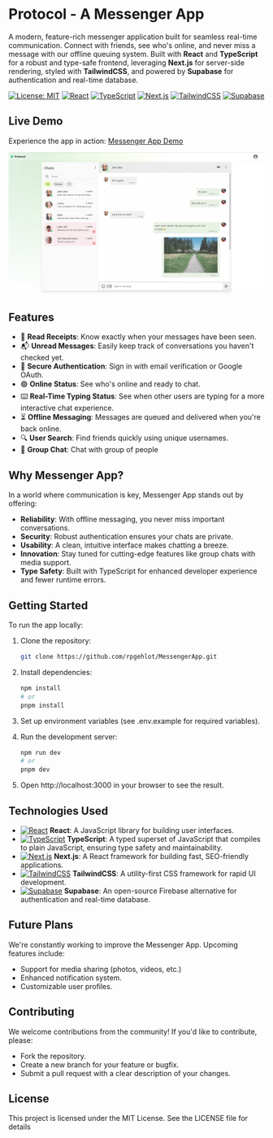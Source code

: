 # Protocol - A Messenger App

A modern, feature-rich messenger application built for seamless real-time communication. Connect with friends, see who's online, and never miss a message with our offline queuing system. Built with **React** and **TypeScript** for a robust and type-safe frontend, leveraging **Next.js** for server-side rendering, styled with **TailwindCSS**, and powered by **Supabase** for authentication and real-time database.

[![License: MIT](https://img.shields.io/badge/License-MIT-yellow.svg)](https://opensource.org/licenses/MIT)
[![React](https://img.shields.io/badge/React-61DAFB?style=flat&logo=react&logoColor=white)](https://reactjs.org)
[![TypeScript](https://img.shields.io/badge/TypeScript-3178C6?style=flat&logo=typescript&logoColor=white)](https://www.typescriptlang.org)
[![Next.js](https://img.shields.io/badge/Next.js-000000?style=flat&logo=next.js&logoColor=white)](https://nextjs.org)
[![TailwindCSS](https://img.shields.io/badge/TailwindCSS-38B2AC?style=flat&logo=tailwind-css&logoColor=white)](https://tailwindcss.com)
[![Supabase](https://img.shields.io/badge/Supabase-3ECF8E?style=flat&logo=supabase&logoColor=white)](https://supabase.io)

## Live Demo

Experience the app in action: [Messenger App Demo](https://messenger-app-steel.vercel.app/chat)

![Messenger App Screenshot](./public/messenger.png)

## Features

- 📖 **Read Receipts**: Know exactly when your messages have been seen.
- 📬 **Unread Messages**: Easily keep track of conversations you haven't checked yet.
- 🔐 **Secure Authentication**: Sign in with email verification or Google OAuth.
- 🟢 **Online Status**: See who's online and ready to chat.
- ⌨️ **Real-Time Typing Status**: See when other users are typing for a more interactive chat experience.
- ⏳ **Offline Messaging**: Messages are queued and delivered when you're back online.
- 🔍 **User Search**: Find friends quickly using unique usernames.
- 👥 **Group Chat**: Chat with group of people 

## Why Messenger App?

In a world where communication is key, Messenger App stands out by offering:

- **Reliability**: With offline messaging, you never miss important conversations.
- **Security**: Robust authentication ensures your chats are private.
- **Usability**: A clean, intuitive interface makes chatting a breeze.
- **Innovation**: Stay tuned for cutting-edge features like group chats with media support.
- **Type Safety**: Built with TypeScript for enhanced developer experience and fewer runtime errors.

## Getting Started

To run the app locally:

1. Clone the repository:

   ```bash
   git clone https://github.com/rpgehlot/MessengerApp.git

2. Install dependencies:
   ```bash
   npm install
   # or
   pnpm install

3. Set up environment variables (see .env.example for required variables).
4. Run the development server:
   ```bash
   npm run dev
   # or
   pnpm dev
5. Open http://localhost:3000 in your browser to see the result.

## Technologies Used
- [![React](https://img.shields.io/badge/React-61DAFB?style=flat&logo=react&logoColor=white)](https://reactjs.org) **React**: A JavaScript library for building user interfaces.
- [![TypeScript](https://img.shields.io/badge/TypeScript-3178C6?style=flat&logo=typescript&logoColor=white)](https://www.typescriptlang.org) **TypeScript**: A typed superset of JavaScript that compiles to plain JavaScript, ensuring type safety and maintainability.
- [![Next.js](https://img.shields.io/badge/Next.js-000000?style=flat&logo=next.js&logoColor=white)](https://nextjs.org) **Next.js**: A React framework for building fast, SEO-friendly applications.
- [![TailwindCSS](https://img.shields.io/badge/TailwindCSS-38B2AC?style=flat&logo=tailwind-css&logoColor=white)](https://tailwindcss.com) **TailwindCSS**: A utility-first CSS framework for rapid UI development.
- [![Supabase](https://img.shields.io/badge/Supabase-3ECF8E?style=flat&logo=supabase&logoColor=white)](https://supabase.io) **Supabase**: An open-source Firebase alternative for authentication and real-time database.

## Future Plans
We're constantly working to improve the Messenger App. Upcoming features include:

- Support for media sharing (photos, videos, etc.)
- Enhanced notification system.
- Customizable user profiles.

## Contributing

We welcome contributions from the community! If you'd like to contribute, please:
- Fork the repository.
- Create a new branch for your feature or bugfix.
- Submit a pull request with a clear description of your changes.

## License
This project is licensed under the MIT License. See the LICENSE file for details
